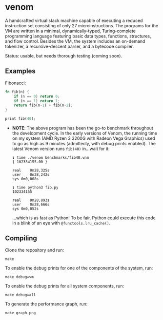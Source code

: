 # venom

A handcrafted virtual stack machine capable of executing a reduced instruction set consisting of only 27 microinstructions. The programs for the VM are written in a minimal, dynamically-typed, Turing-complete programming language featuring basic data types, functions, structures, and flow control. Besides the VM, the system includes an on-demand tokenizer, a recursive-descent parser, and a bytecode compiler.

Status: usable, but needs thorough testing (coming soon).

## Examples

Fibonacci:

```rust
fn fib(n) { 
    if (n == 0) return 0;
    if (n == 1) return 1;
    return fib(n-1) + fib(n-2);
}

print fib(40);
```

- **NOTE**: The above program has been the go-to benchmark throughout the development cycle. In the early versions of Venom, the running time on my system (AMD Ryzen 3 3200G with Radeon Vega Graphics) used to go as high as 9 minutes (admittedly, with debug prints enabled). The latest Venom version runs `fib(40)` in...wait for it:

    ```
    ❯ time ./venom benchmarks/fib40.vnm
    { 102334155.00 }

    real	0m28,325s
    user	0m28,242s
    sys	0m0,008s
    ```

    ```
    ❯ time python3 fib.py
    102334155

    real	0m28,893s
    user	0m28,666s
    sys	0m0,052s
    ```

    ...which is as fast as Python! To be fair, Python could execute this code in a blink of an eye with `@functools.lru_cache()`.

## Compiling

Clone the repository and run:

```
make
```

To enable the debug prints for one of the components of the system, run:

```
make debug=vm
```

To enable the debug prints for all system components, run:

```
make debug=all
```

To generate the performance graph, run:

```
make graph.png
```

